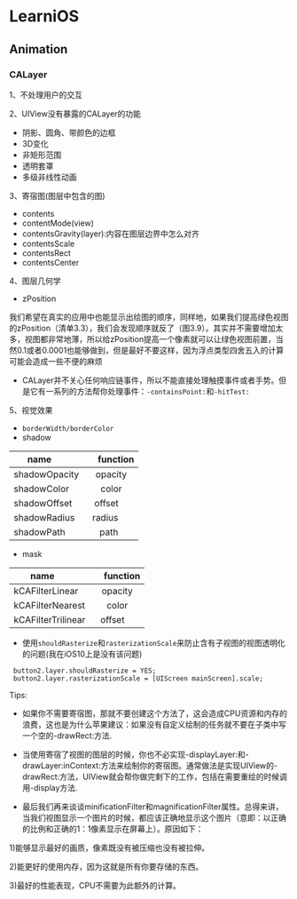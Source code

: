 # LearniOS

## Animation

### CALayer

 1、不处理用户的交互
 
 2、UIView没有暴露的CALayer的功能
 
* 阴影、圆角、带颜色的边框
* 3D变化
* 非矩形范围
* 透明套罩
* 多级非线性动画

3、寄宿图(图层中包含的图)

* contents
* contentMode(view)
* contentsGravity(layer):内容在图层边界中怎么对齐
* contentsScale
* contentsRect
* contentsCenter

4、图层几何学

* zPosition

我们希望在真实的应用中也能显示出绘图的顺序，同样地，如果我们提高绿色视图的zPosition（清单3.3），我们会发现顺序就反了（图3.9）。其实并不需要增加太多，视图都非常地薄，所以给zPosition提高一个像素就可以让绿色视图前置，当然0.1或者0.0001也能够做到，但是最好不要这样，因为浮点类型四舍五入的计算可能会造成一些不便的麻烦

* CALayer并不关心任何响应链事件，所以不能直接处理触摸事件或者手势。但是它有一系列的方法帮你处理事件：`-containsPoint:`和`-hitTest:`

5、视觉效果

* `borderWidth/borderColor`
* shadow

|  name          |      function |
| -------------  |:-------------:|
| shadowOpacity  | opacity | 
| shadowColor    | color      |
| shadowOffset   | offset      | 
|shadowRadius    |  radius       |
|shadowPath      | path     |

* mask

|  name          |      function |
| -------------  |:-------------:|
| kCAFilterLinear | opacity | 
| kCAFilterNearest    | color      |
| kCAFilterTrilinear   | offset      | 

* 使用`shouldRasterize`和`rasterizationScale`来防止含有子视图的视图透明化的问题(我在iOS10上是没有该问题)

```
 button2.layer.shouldRasterize = YES;
 button2.layer.rasterizationScale = [UIScreen mainScreen].scale;
```

Tips:

* 如果你不需要寄宿图，那就不要创建这个方法了，这会造成CPU资源和内存的浪费，这也是为什么苹果建议：如果没有自定义绘制的任务就不要在子类中写一个空的-drawRect:方法.
* 当使用寄宿了视图的图层的时候，你也不必实现-displayLayer:和-drawLayer:inContext:方法来绘制你的寄宿图。通常做法是实现UIView的-drawRect:方法，UIView就会帮你做完剩下的工作，包括在需要重绘的时候调用-display方法.

* 最后我们再来谈谈minificationFilter和magnificationFilter属性。总得来讲，当我们视图显示一个图片的时候，都应该正确地显示这个图片（意即：以正确的比例和正确的1：1像素显示在屏幕上）。原因如下：

1)能够显示最好的画质，像素既没有被压缩也没有被拉伸。

2)能更好的使用内存，因为这就是所有你要存储的东西。

3)最好的性能表现，CPU不需要为此额外的计算。

